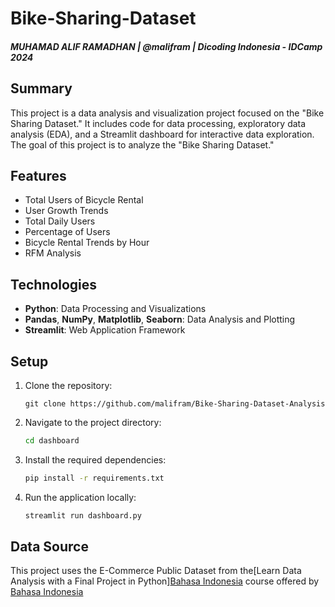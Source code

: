 # Bike-Sharing-Dataset
##### MUHAMAD ALIF RAMADHAN | @malifram | Dicoding Indonesia - IDCamp 2024 

## Summary
This project is a data analysis and visualization project focused on the "Bike Sharing Dataset." It includes code for data processing, exploratory data analysis (EDA), and a Streamlit dashboard for interactive data exploration. The goal of this project is to analyze the "Bike Sharing Dataset."

## Features

- Total Users of Bicycle Rental
- User Growth Trends
- Total Daily Users
- Percentage of Users
- Bicycle Rental Trends by Hour
- RFM Analysis

## Technologies

- **Python**: Data Processing and Visualizations
- **Pandas**, **NumPy**, **Matplotlib**, **Seaborn**: Data Analysis and Plotting
- **Streamlit**: Web Application Framework

## Setup

1. Clone the repository:
    ```shell
    git clone https://github.com/malifram/Bike-Sharing-Dataset-Analysis
    ```

2. Navigate to the project directory:
    ```bash
    cd dashboard
    ```

3. Install the required dependencies:
    ```bash
    pip install -r requirements.txt
    ```

4. Run the application locally:
    ```bash
    streamlit run dashboard.py
    ```

## Data Source
This project uses the E-Commerce Public Dataset from the[Learn Data Analysis with a Final Project in Python][Bahasa Indonesia](https://drive.google.com/file/d/1RaBmV6Q6FYWU4HWZs80Suqd7KQC34diQ/view) course offered by [Bahasa Indonesia](https://www.dicoding.com)
